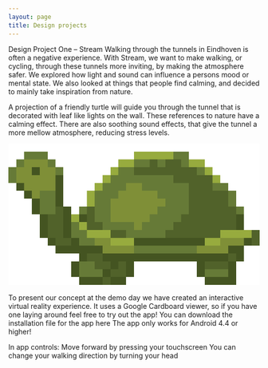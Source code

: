 ```yaml
---
layout: page
title: Design projects
---
```


Design Project One – Stream
Walking through the tunnels in Eindhoven is often a negative experience. With Stream, we want to make walking, or cycling, through these tunnels more inviting, by making the atmosphere safer. We explored how light and sound can influence a persons mood or mental state. We also looked at things that people find calming, and decided to mainly take inspiration from nature.

A projection of a friendly turtle will guide you through the tunnel that is decorated with leaf like lights on the wall. These references to nature have a calming effect. There are also soothing sound effects, that give the tunnel a more mellow atmosphere, reducing stress levels.

![](/images/turtle.png)

To present our concept at the demo day we have created an interactive virtual reality experience.
It uses a Google Cardboard viewer, so if you have one laying around feel free to try out the app!
You can download the installation file for the app here
The app only works for Android 4.4 or higher!

In app controls:
Move forward by pressing your touchscreen
You can change your walking direction by turning your head
